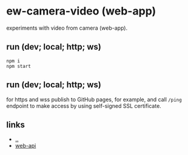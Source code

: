 # ew-camera-video (web-app)

experiments with video from camera (web-app).

## run (dev; local; http; ws)

```shell
npm i
npm start
```

## run (dev; local; http; ws)
for https and wss publish to GitHub pages, for example, and call `/ping` endpoint to make access by using self-signed SSL certificate.

## links
- [..](../README.md)
- [web-api](./web-api/README.md)
